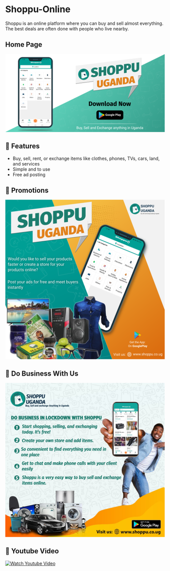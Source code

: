 # Shoppu-Online
Shoppu is an online platform where you can buy and sell almost everything. The best deals are often done with people who live nearby.

## Home Page 
![Homepage](shoppu%20image.png)  

## 🧾 Features
- Buy, sell, rent, or exchange items like clothes, phones, TVs, cars, land, and services
- Simple and to use
- Free ad posting

## 🎯 Promotions  
![Promotion Page](shoppu%20Image%20-2.png)

## 🤝 Do Business With Us  
![Business Page](Lockdown.jpg)

## 🎥 Youtube Video  
[![Watch Youtube Video](https://img.youtube.com/vi/wU_ueGMMpF0/0.jpg)](https://www.youtube.com/watch?v=wU_ueGMMpF0)

